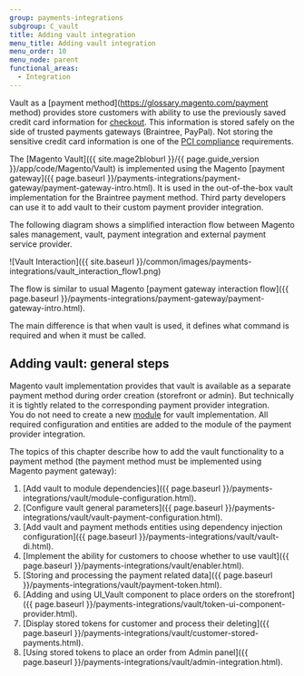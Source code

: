 ```yaml
---
group: payments-integrations
subgroup: C_vault
title: Adding vault integration
menu_title: Adding vault integration
menu_order: 10
menu_node: parent
functional_areas:
  - Integration
---
```


Vault as a [payment method](https://glossary.magento.com/payment method) provides store customers with ability to use the previously saved credit card information for [checkout](https://glossary.magento.com/checkout). This information is stored safely on the side of trusted payments gateways (Braintree, PayPal). Not storing the sensitive credit card information is one of the [PCI compliance](https://www.pcisecuritystandards.org/)  requirements.

The [Magento Vault]({{ site.mage2bloburl }}/{{ page.guide_version }}/app/code/Magento/Vault) is implemented using the Magento [payment gateway]({{ page.baseurl }}/payments-integrations/payment-gateway/payment-gateway-intro.html). It is used in the out-of-the-box vault implementation for the Braintree payment method. Third party developers can use it to add vault to their custom payment provider integration.

The following diagram shows a simplified interaction flow between Magento sales management, vault, payment integration and external payment service provider.

![Vault Interaction]({{ site.baseurl }}/common/images/payments-integrations/vault_interaction_flow1.png)

The flow is similar to usual Magento [payment gateway interaction flow]({{ page.baseurl }}/payments-integrations/payment-gateway/payment-gateway-intro.html). 

The main difference is that when vault is used, it defines what command is required and when it must be called.

## Adding vault: general steps

Magento vault implementation provides that vault is available as a separate payment method during order creation (storefront or admin). But technically it is tightly related to the corresponding payment provider integration.   
You do not need to create a new [module](https://glossary.magento.com/module) for vault implementation. All required configuration and entities are added to the module of the payment provider integration. 


The topics of this chapter describe how to add the vault functionality to a payment method (the payment method must be implemented using Magento payment gateway):

1. [Add vault to module dependencies]({{ page.baseurl }}/payments-integrations/vault/module-configuration.html).
2. [Configure vault general parameters]({{ page.baseurl }}/payments-integrations/vault/vault-payment-configuration.html).
3. [Add vault and payment methods entities using dependency injection configuration]({{ page.baseurl }}/payments-integrations/vault/vault-di.html).
4. [Implement the ability for customers to choose whether to use vault]({{ page.baseurl }}/payments-integrations/vault/enabler.html).
5. [Storing and processing the payment related data]({{ page.baseurl }}/payments-integrations/vault/payment-token.html).
6. [Adding and using  UI_Vault component to place orders on the storefront]({{ page.baseurl }}/payments-integrations/vault/token-ui-component-provider.html).
7. [Display stored tokens for customer and process their deleting]({{ page.baseurl }}/payments-integrations/vault/customer-stored-payments.html).
8. [Using stored tokens to place an order from Admin panel]({{ page.baseurl }}/payments-integrations/vault/admin-integration.html). 
